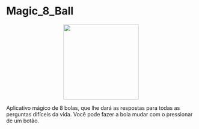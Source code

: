 # Magic_8_Ball
<div align="center">
    <img src="https://1.bp.blogspot.com/-ltXOjRsxwIw/XwYPxiOSUhI/AAAAAAAASsY/lTkWSMfZEGUyuL2MB0_lD6vyBoFsglnKgCK4BGAsYHg/w230-h500/20200708_152052_edited_1%255B1%255D.gif" width="200px"</img> 
</div>

Aplicativo mágico de 8 bolas, que lhe dará as respostas para todas as perguntas difíceis da vida. Você pode fazer a bola mudar com o pressionar de um botão.

